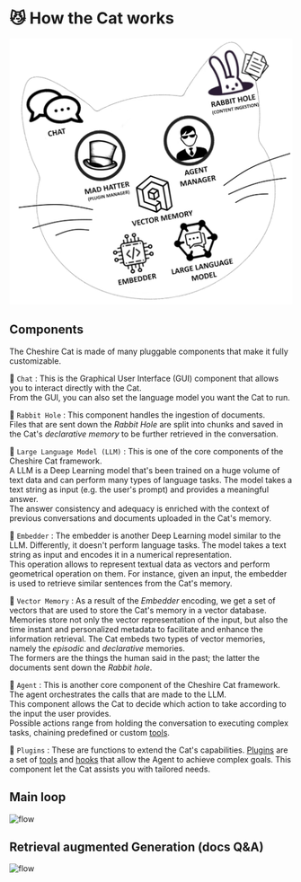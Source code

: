 # &#128572; How the Cat works

![components](../assets/img/diagrams/components.png)

## Components

The Cheshire Cat is made of many pluggable components that make it fully customizable.

&#128172; `Chat`
:   This is the Graphical User Interface (GUI) component that allows you to interact directly with the Cat.  
    From the GUI, you can also set the language model you want the Cat to run.

&#128048; `Rabbit Hole`
:   This component handles the ingestion of documents.  
    Files that are sent down the *Rabbit Hole* are split into chunks and saved in the Cat's *declarative memory* to be further retrieved in the conversation. <link to declarative memory>

&#x1F9E0; `Large Language Model (LLM)`
:   This is one of the core components of the Cheshire Cat framework.  
    A LLM is a Deep Learning model that's been trained on a huge volume of text data and can perform many types of language tasks.
    The model takes a text string as input (e.g. the user's prompt) and provides a meaningful answer.  
    The answer consistency and adequacy is enriched with the context of previous conversations and documents uploaded in the Cat's memory.

&#x1F9EC; `Embedder`
:   The embedder is another Deep Learning model similar to the LLM. Differently, it doesn't perform language tasks.
    The model takes a text string as input and encodes it in a numerical representation.  
    This operation allows to represent textual data as vectors and perform geometrical operation on them.
    For instance, given an input, the embedder is used to retrieve similar sentences from the Cat's memory.

&#128024; `Vector Memory`
:   As a result of the *Embedder* encoding, we get a set of vectors that are used to store the Cat's memory in a vector database.
    Memories store not only the vector representation of the input, but also the time instant and personalized metadata to facilitate and enhance the information retrieval.
    The Cat embeds two types of vector memories, namely the *episodic* and *declarative* memories.  
    The formers are the things the human said in the past; the latter the documents sent down the *Rabbit hole*.  

&#129302; `Agent`
:   This is another core component of the Cheshire Cat framework.  
    The agent orchestrates the calls that are made to the LLM.  
    This component allows the Cat to decide which action to take according to the input the user provides.  
    Possible actions range from holding the conversation to executing complex tasks, chaining predefined or custom [tools](plugins/plugins.md#tools).

&#129513; `Plugins`
:   These are functions to extend the Cat's capabilities.
    [Plugins](plugins/plugins.md) are a set of [tools](plugins/plugins.md#tools) and [hooks](plugins/plugins.md#hooks)
    that allow the Agent to achieve complex goals. This component let the Cat assists you with tailored needs.

## Main loop

![flow](../assets/img/diagrams/flow.jpg)

## Retrieval augmented Generation (docs Q&A)

![flow](../assets/img/diagrams/rag.jpg)

[//]: # (```mermaid)

[//]: # (sequenceDiagram)

[//]: # (autonumber)

[//]: # (actor User)

[//]: # (box Agent)

[//]: # (participant LLM)

[//]: # (```)
